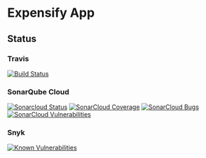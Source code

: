# Expensify App
## Status
### Travis
[![Build Status](https://travis-ci.com/Moser-ss/react-course-expensify-app.svg?branch=master)](https://travis-ci.com/Moser-ss/react-course-expensify-app)

### SonarQube Cloud
[![Sonarcloud Status](https://sonarcloud.io/api/project_badges/measure?project=Moser-ss_devops-app&metric=alert_status)](https://sonarcloud.io/dashboard?id=Moser-ss_devops-app) 
 [![SonarCloud Coverage](https://sonarcloud.io/api/project_badges/measure?project=Moser-ss_devops-app&metric=coverage)](https://sonarcloud.io/component_measures/metric/coverage/list?id=Moser-ss_devops-app)
 [![SonarCloud Bugs](https://sonarcloud.io/api/project_badges/measure?project=Moser-ss_devops-app&metric=bugs)](https://sonarcloud.io/component_measures/metric/reliability_rating/list?id=Moser-ss_devops-app)
 [![SonarCloud Vulnerabilities](https://sonarcloud.io/api/project_badges/measure?project=Moser-ss_devops-app&metric=vulnerabilities)](https://sonarcloud.io/component_measures/metric/security_rating/list?id=Moser-ss_devops-app)

 ### Snyk

 [![Known Vulnerabilities](https://snyk.io//test/github/Moser-ss/react-course-expensify-app/badge.svg?targetFile=package.json)](https://snyk.io//test/github/Moser-ss/react-course-expensify-app?targetFile=package.json)